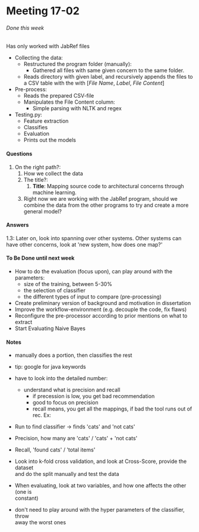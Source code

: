 # Meeting 17-02

###### Done this week
Has only worked with JabRef files
- Collecting the data:
    - Restructured the program folder (manually):
        - Gathered all files with same given concern to the same folder.
    - Reads directory with given label, and recursively appends the files to 
      a CSV table with the with [*File Name*, *Label*, *File Content*]
- Pre-process:
    - Reads the prepared CSV-file
    - Manipulates the File Content column:
        - Simple parsing with NLTK and regex
- Testing.py:
    - Feature extraction
    - Classifies
    - Evaluation
    - Prints out the models

#### Questions
1. On the right path?:
    1. How we collect the data
    2. The title?:
        1. __Title__: Mapping source code to architectural concerns through machine learning.
   3. Right now we are working with the JabRef program, should we combine the 
       data from the other programs to try and create a more general model?

#### Answers
1.3:
    Later on, look into spanning over other systems.
    Other systems can have other concerns, look at 'new system, how does one map?'

#### To Be Done until next week
- How to do the evaluation (focus upon), can play around with the parameters:
    - size of the training, between 5-30%
    - the selection of classifier
    - the different types of input to compare (pre-processing)
- Create preliminary version of background and motivation in dissertation 
- Improve the workflow-environment (e.g. decouple the code, fix flaws)
- Reconfigure the pre-processor according to prior mentions on what to extract
- Start Evaluating Naive Bayes

#### Notes

- manually does a portion, then classifies the rest
- tip: google for java keywords 
- have to look into the detailed number:
    - understand what is precision and recall
        - if precession is low, you get bad recommendation
        - good to focus on precision
        - recall means, you get all the mappings, if bad the tool runs out of rec.
Ex:
- Run to find classifier -> finds 'cats' and 'not cats'
- Precision, how many are 'cats' / 'cats' + 'not cats'
- Recall, 'found cats' / 'total items'

- Look into k-fold cross validation, and look at Cross-Score, provide the dataset  
  and do the split manually and test the data
- When evaluating, look at two variables, and how one affects the other (one is  
  constant)
- don't need to play around with the hyper parameters of the classifier, throw  
  away the worst ones
